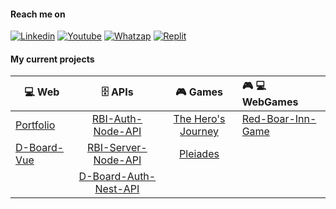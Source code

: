 #### Reach me on
[![Linkedin](https://img.shields.io/badge/LinkedIn-white?style=for-the-badge&logo=linkedin&logoColor=blue)](https://www.linkedin.com/in/fernando-de-alvarenga-medeiros/)
[![Youtube](https://img.shields.io/badge/Youtube-white?style=for-the-badge&logo=youtube&logoColor=red)](https://www.youtube.com/channel/UC4DtvxaUeEZHmqafh5mSOLg)
[![Whatzap](https://img.shields.io/badge/WhatsApp-white?style=for-the-badge&logo=whatsapp&logoColor=green)](https://wa.me/5521965858952?text=linkGithub)
[![Replit](https://img.shields.io/badge/replit-white?style=for-the-badge&logo=replit&logoColor=orange)](https://replit.com/@FernandoMedeir8)


#### My current projects

| 💻 **Web**  |  🗄️ **APIs**  |  🎮 **Games** | 🎮 💻 **WebGames** |
| ----- | :-----: | :-----: | :----- |
| [Portfolio](https://github.com/Fernando-Medeiros/portfolio-vue) | [RBI-Auth-Node-API](https://github.com/Fernando-Medeiros/RBI-Auth-Node-API) | [The Hero's Journey](https://github.com/Fernando-Medeiros/The-Hero-Journey) | [Red-Boar-Inn-Game](https://github.com/Fernando-Medeiros/red-boar-inn-game)
| [D-Board-Vue](https://github.com/Fernando-Medeiros/D-BOARD-Vue) | [RBI-Server-Node-API](https://github.com/Fernando-Medeiros/RBI-Server-Node-API) | [Pleiades](https://github.com/Fernando-Medeiros/Pleiades) |
| | [D-Board-Auth-Nest-API](https://github.com/Fernando-Medeiros/D-BOARD-Auth-Nest-API)
